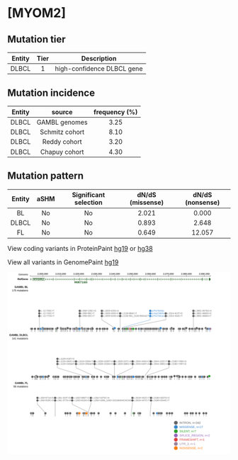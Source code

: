 # [MYOM2]

## Mutation tier

|Entity|Tier|Description               |
|:------:|:----:|--------------------------|
|DLBCL |1   |high-confidence DLBCL gene|
## Mutation incidence

|Entity|source        |frequency (%)|
|:------:|:--------------:|:-------------:|
|DLBCL |GAMBL genomes |3.25         |
|DLBCL |Schmitz cohort|8.10         |
|DLBCL |Reddy cohort  |3.20         |
|DLBCL |Chapuy cohort |4.30         |

## Mutation pattern

|Entity|aSHM|Significant selection|dN/dS (missense)|dN/dS (nonsense)|
|:------:|:----:|:---------------------:|:----------------:|:----------------:|
|BL    |No  |No                   |2.021           | 0.000          |
|DLBCL |No  |No                   |0.893           | 2.648          |
|FL    |No  |No                   |0.649           |12.057          |



View coding variants in ProteinPaint [hg19](https://www.bcgsc.ca/downloads/morinlab/GAMBL/test/genes/MYOM2_protein.html)  or [hg38](https://www.bcgsc.ca/downloads/morinlab/GAMBL/test/genes/MYOM2_protein_hg38.html)

View all variants in GenomePaint [hg19](https://www.bcgsc.ca/downloads/morinlab/GAMBL/test/genes/MYOM2.html)

![image](images/proteinpaint/MYOM2.svg)
